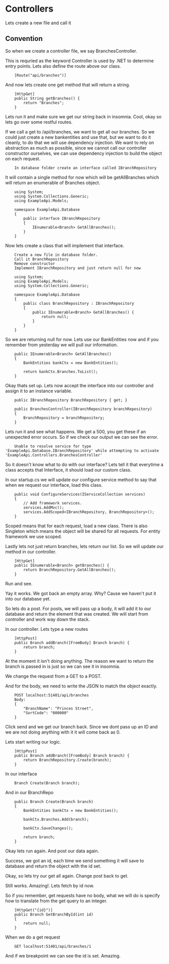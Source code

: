 # Controllers

Lets create a new file and call it 

## Convention

So when we create a controller file, we say BranchesController.

This is requried as the keyword Controller is used by .NET to determine entry points. Lets also define the route above our class.

```
    [Route("api/branches")]
```

And now lets create one get method that will return a string.

```
    [HttpGet]
    public String getBranches() {
        return "Branches";
    }
```

Lets run it and make sure we get our string back in insomnia. Cool, okay so lets go over some restful routes.

If we call a get to /api/branches, we want to get all our branches. So we could just create a new bankentities and use that, but we want to do it cleanly, to do that we will use dependency injection. We want to rely on abstraction as much as possible, since we cannot call our controller constructor ourselves, we can use dependency injection to build the object on each request.

```
    In database folder create an interface called IBranchRepository
```

It will contain a single method for now which will be getAllBranches which will return an enumerable of Branches object.    

```
    using System;
    using System.Collections.Generic;
    using ExampleApi.Models;

    namespace ExampleApi.Database
    {
        public interface IBranchRepository
        {
            IEnumerable<Branch> GetAllBranches();
        }
    }
```


Now lets create a class that will implement that interface. 

```
    Create a new file in database folder.
    Call it BranchRepository
    Remove constructor
    Implement IBranchRepository and just return null for now
```


```
    using System;
    using ExampleApi.Models;
    using System.Collections.Generic;

    namespace ExampleApi.Database
    {
        public class BranchRepository : IBranchRepository
        {
            public IEnumerable<Branch> GetAllBranches() {
                return null;
            }
        }
    }
```

So we are returning null for now. Lets use our BankEntities now and if you remember from yesterday we will pull our information. 

```
    public IEnumerable<Branch> GetAllBranches()
    {
        BankEntities bankCtx = new BankEntities();

        return bankCtx.Branches.ToList();
    }
```

Okay thats set up. Lets now accept the interface into our controller and assign it to an instance variable.

```
    public IBranchRepository BranchRepository { get; }

    public BranchesController(IBranchRepository branchRepository)
    {
        BranchRepository = branchRepository;
    }
```


Lets run it and see what happens. We get a 500, you get these if an unexpected error occurs. So if we check our output we can see the error.

```
    Unable to resolve service for type 'ExampleApi.Database.IBranchRepository' while attempting to activate 'ExampleApi.Controllers.BranchesController'
```

So it doesn't know what to do with our interface? Lets tell it that everytime a class accepts that Interface, it should load our custom class.

In our startup.cs we will update our configure service method to say that when we request our interface, load this class.

```
    public void ConfigureServices(IServiceCollection services)
    {
        // Add framework services.
        services.AddMvc();
        services.AddScoped<IBranchRepository, BranchRepository>();
    }
```

Scoped means that for each request, load a new class. There is also Singleton which means the object will be shared for all requests. For entity framework we use scoped.

Lastly lets not just return branches, lets return our list. So we will update our method in our controller.

```
    [HttpGet]
    public IEnumerable<Branch> getBranches() {
        return BranchRepository.GetAllBranches();
    }
```

Run and see. 

Yay it works. We got back an empty array. Why? Cause we haven't put it into our database yet.

So lets do a post. For posts, we will pass up a body, it will add it to our database and return the element that was created. We will start from controller and work way down the stack.

In our controller. Lets type a new routes

```
    [HttpPost]
    public Branch addBranch([FromBody] Branch branch) {
        return branch;
    }
```

At the moment it isn't doing anything. The reason we want to return the branch is passed in is just so we can see it in insomnia.

We change the request from a GET to a POST.

And for the body, we need to write the JSON to match the object exactly. 

```
    POST localhost:51401/api/branches
    Body:
    {
        "BranchName": "Princes Street",
        "SortCode": "000000"
    }
```

Click send and we get our branch back. 
Since we dont pass up an ID and we are not doing anything with it it will come back as 0.

Lets start writing our logic. 

```
    [HttpPost]
    public Branch addBranch([FromBody] Branch branch) {
        return BranchRepository.Create(branch);
    }
```


In our interface

```
    Branch Create(Branch branch);
```

And in our BranchRepo

```
    public Branch Create(Branch branch)
    {
        BankEntities bankCtx = new BankEntities();

        bankCtx.Branches.Add(branch);

        bankCtx.SaveChanges();

        return branch;
    }
```

Okay lets run again. And post our data again. 

Success, we got an id, each time we send something it will save to database and return the object with the id set.

Okay, so lets try our get all again. Change post back to get.

Still works. Amazing!. Lets fetch by id now. 

So if you remember, get requests have no body, what we will do is specify how to translate from the get query to an integer.

```
    [HttpGet("{id}")]
    public Branch GetBranchById(int id)
    {
        return null;
    }
```

When we do a get request 

```
    GET localhost:51401/api/branches/1
```

And if we breakpoint we can see the id is set. Amazing.

